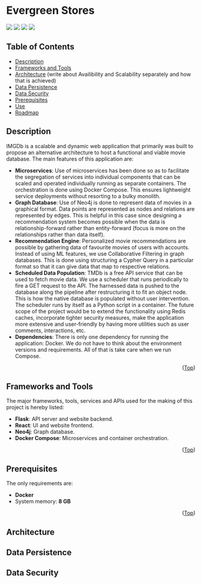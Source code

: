# Evergreen Stores

<div id="top"></div>
<span>
<img src="https://img.shields.io/badge/Flask-000000?style=for-the-badge&logo=flask&logoColor=white" />
<img src="https://img.shields.io/badge/redis-%23DD0031.svg?&style=for-the-badge&logo=redis&logoColor=white" />
<img src="https://img.shields.io/badge/Docker-2CA5E0?style=for-the-badge&logo=docker&logoColor=white" />
<img src="https://img.shields.io/badge/Nginx-009639?style=for-the-badge&logo=nginx&logoColor=white" />
</span>


## Table of Contents

- [Description](#description)
- [Frameworks and Tools](#frameworks-and-tools)
- [Architecture](#architecture) (write about Availibility and Scalability separately and how that is achieved)
- [Data Persistence](#data-persistence)
- [Data Security](#data-security)
- [Prerequisites](#prerequisites)
- [Use](#use)
- [Roadmap](#roadmap)


## Description

IMGDb is a scalable and dynamic web application that primarily was built to propose an alternative architecture to host a functional and viable movie database. The main features of this application are:
- **Microservices**: Use of microservices has been done so as to facilitate the segregation of services into individual components that can be scaled and operated individually running as separate containers. The orchestration is done using Docker Compose. This ensures lightweight service deployments without resorting to a bulky monolith.
- **Graph Database**: Use of Neo4j is done to represent data of movies in a graphical format. Data points are represented as nodes and relations are represented by edges. This is helpful in this case since designing a recommendation system becomes possible when the data is relationship-forward rather than entity-forward (focus is more on the relationships rather than data itself). 
- **Recommendation Engine**: Personalized movie recommendations are possible by gathering data of favourite movies of users with accounts. Instead of using ML features, we use Collaborative Filtering in graph databases. This is done using structuring a Cypher Query in a particular format so that it can give data that map to respective relations.
- **Scheduled Data Population**: TMDb is a free API service that can be used to fetch movie data. We use a scheduler that runs periodically to fire a GET request to the API. The harnessed data is pushed to the database along the pipeline after restructuring it to fit an object node. This is how the native database is populated without user intervention. The scheduler runs by itself as a Python script in a container.
The future scope of the project would be to extend the functionality using Redis caches, incorporate tighter security measures, make the application more extensive and user-friendly by having more utilities such as user comments, interactions, etc.
- **Dependencies**: There is only one dependency for running the application: Docker. We do not have to think about the environment versions and requirements. All of that is take care when we run Compose.

<p align="right">(<a href="#top">Top</a>)</p>


## Frameworks and Tools

The major frameworks, tools, services and APIs used for the making of this project is hereby listed:
- **Flask**: API server and website backend.
- **React**: UI and website frontend.
- **Neo4j**: Graph database.
- **Docker Compose**: Microservices and container orchestration.

<p align="right">(<a href="#top">Top</a>)</p>


## Prerequisites

The only requirements are:
- **Docker**
- System memory: **8 GB**

<p align="right">(<a href="#top">Top</a>)</p>


## Architecture

## Data Persistence

## Data Security